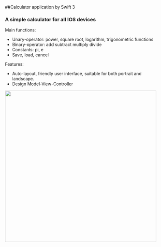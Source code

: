 ##Calculator application by Swift 3

### A simple calculator for all IOS devices

Main functions:
- Unary-operator: power, square root, logarithm, trigonometric functions
- Binary-operator: add subtract multiply divide
- Constants: pi, e
- Save, load, cancel

Features:
- Auto-layout, friendly user interface, suitable for both portrait and landscape. 
- Design Model-View-Controller

<img src="https://cloud.githubusercontent.com/assets/17012052/22669789/f0c9991c-ecce-11e6-99ad-d0a0b00274b2.gif" width="500" />
